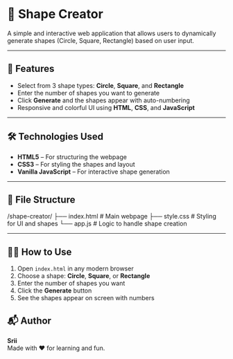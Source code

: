 # 🎨 Shape Creator

A simple and interactive web application that allows users to dynamically generate shapes (Circle, Square, Rectangle) based on user input.

---

## 🚀 Features

- Select from 3 shape types: **Circle**, **Square**, and **Rectangle**
- Enter the number of shapes you want to generate
- Click **Generate** and the shapes appear with auto-numbering
- Responsive and colorful UI using **HTML**, **CSS**, and **JavaScript**

---

## 🛠️ Technologies Used

- **HTML5** – For structuring the webpage  
- **CSS3** – For styling the shapes and layout  
- **Vanilla JavaScript** – For interactive shape generation

---

## 📂 File Structure
/shape-creator/
├── index.html # Main webpage
├── style.css # Styling for UI and shapes
└── app.js # Logic to handle shape creation


---

## 🧑‍💻 How to Use

1. Open `index.html` in any modern browser
2. Choose a shape: **Circle**, **Square**, or **Rectangle**
3. Enter the number of shapes you want
4. Click the **Generate** button
5. See the shapes appear on screen with numbers


## 📬 Author

**Srii**  
Made with ❤️ for learning and fun.


